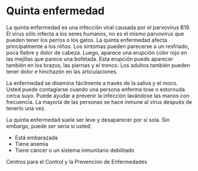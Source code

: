 Quinta enfermedad
=================


La quinta enfermedad es una infección viral causada por el parvovirus B19. El virus sólo infecta a los seres humanos, no es el mismo parvovirus que pueden tener los perros o los gatos. La quinta enfermedad afecta principalmente a los niños. Los síntomas pueden parecerse a un resfriado, poca fiebre y dolor de cabeza. Luego, aparece una erupción color rojo en las mejillas que parece una bofetada. Esta erupción puede aparecer también en los brazos, las piernas y el tronco. Los adultos también pueden tener dolor e hinchazón en las articulaciones. 


La enfermedad se disemina fácilmente a través de la saliva y el moco. Usted puede contagiarse cuando una persona enferma tose o estornuda cerca suyo. Puede ayudar a prevenir la infección lavándose las manos con frecuencia. La mayoría de las personas se hace inmune al virus después de tenerlo una vez. 


La quinta enfermedad suele ser leve y desaparecer por sí sola. Sin embargo, puede ser seria si usted:

* Está embarazada
* Tiene anemia
* Tiene cáncer o un sistema inmunitario debilitado


 Centros para el Control y la Prevención de Enfermedades 

